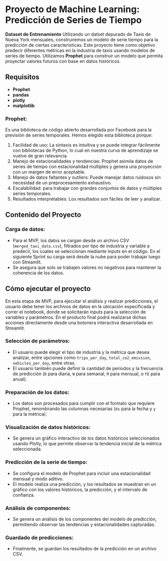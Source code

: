 # Proyecto de Machine Learning: Predicción de Series de Tiempo

**Dataset de Entrenamiento**
Utilizando un datset depurado de Taxis de Nueva York mensuales, construiremos un modelo de serie tiempo para la predicción de ciertas características.
Este proyecto tiene como objetivo predecir diferentes métricas en la industria de taxis usando modelos de series de tiempo. Utilizamos **Prophet** para construir un modelo que permita proyectar valores futuros con base en datos históricos.

## Requisitos

- **Prophet**
- **pandas**
- **plotly**
- **matplotlib**

### Prophet:

Es una biblioteca de código abierto desarrollada por Facebook para la previsión de series temporales. Hemos elegido esta biblioteca porque:

1. Facilidad de uso: La sintaxis es intuitiva y se puede integrar fácilmente con bibliotecas de Python, lo cual en nuestra curva de aprendizaje se vuelve de gran relevancia.
2. Manejo de estacionalidades y tendencias: Prophet asimila datos de series de tiempo con estacionalidad múltiples y genera una proyección con un margen de error aceptable.
3. Manejo de datos faltantes y outliers: Puede manejar datos ruidosos sin necesidad de un preprocesamiento exhaustivo.
4. Escalabilidad: para trabajar con grandes conjuntos de datos y múltiples series temporales.
5. Resultados interpretables: Los resultados son fáciles de leer y analizar.

## Contenido del Proyecto

### Carga de datos:

- Para el MVP, los datos se cargan desde un archivo CSV (`merged_taxi_data.csv`), filtrados por tipo de industria y variable a predecir, los cuales se seleccionan mediante inputs en el código. En el siguiente Sprint su carga será desde la nube para poder trabajar luego con Streamlit.
- Se asegura que solo se trabajen valores no negativos para mantener la coherencia de los datos.

## Cómo ejecutar el proyecto

En esta etapa de MVP, para ejecutar el análisis y realizar predicciones, el usuario debe tener los archivos de datos en la ubicación especificada y correr el notebook, donde se solicitarán inputs para la selección de variables y parámetros. En el producto final podrá realizarse dichas acciones directamente desde una botonera interactiva desarrollada en Streamlit.

### Selección de parámetros:

- El usuario puede elegir el tipo de industria y la métrica que desea analizar, entre opciones como `trips_per_day`, `total_co2_emission`, `vehicles_per_day`, entre otras.
- El usuario también puede definir la cantidad de períodos y la frecuencia de predicción (`D` para diaria, `W` para semanal, `M` para mensual, o `YE` para anual).

### Preparación de los datos:

- Los datos son procesados para cumplir con el formato que requiere Prophet, renombrando las columnas necesarias (`ds` para la fecha y `y` para la métrica).

### Visualización de datos históricos:

- Se genera un gráfico interactivo de los datos históricos seleccionados usando Plotly, lo que permite observar la tendencia inicial de la métrica seleccionada.

### Predicción de la serie de tiempo:

- Se configura el modelo de Prophet para incluir una estacionalidad mensual y modo aditivo.
- El modelo realiza una predicción, y los resultados se muestran en un gráfico con los valores históricos, la predicción, y el intervalo de confianza.

### Análisis de componentes:

- Se genera un análisis de los componentes del modelo de predicción, permitiendo observar las tendencias y estacionalidades capturadas.

### Guardado de predicciones:

- Finalmente, se guardan los resultados de la predicción en un archivo CSV.
